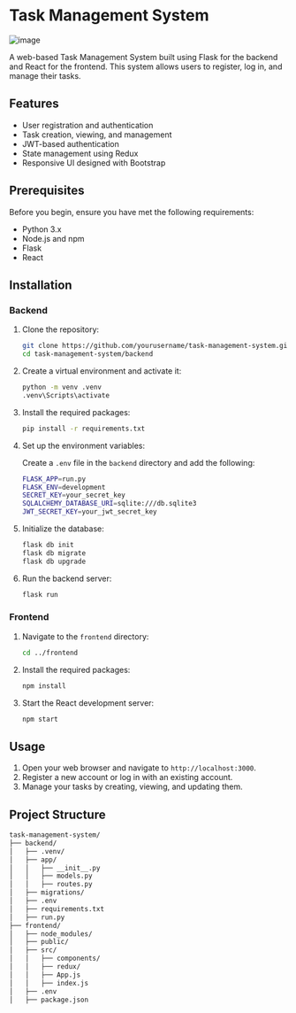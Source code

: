 # Task Management System

![image](https://github.com/bright789/Task_manager/assets/22407572/43aba94d-628a-4d1c-ad19-119438b29801)

A web-based Task Management System built using Flask for the backend and React for the frontend. This system allows users to register, log in, and manage their tasks.

## Features

- User registration and authentication
- Task creation, viewing, and management
- JWT-based authentication
- State management using Redux
- Responsive UI designed with Bootstrap

## Prerequisites

Before you begin, ensure you have met the following requirements:

- Python 3.x
- Node.js and npm
- Flask
- React

## Installation

### Backend

1. Clone the repository:

    ```sh
    git clone https://github.com/yourusername/task-management-system.git
    cd task-management-system/backend
    ```

2. Create a virtual environment and activate it:

    ```sh
    python -m venv .venv
    .venv\Scripts\activate
    ```

3. Install the required packages:

    ```sh
    pip install -r requirements.txt
    ```

4. Set up the environment variables:

    Create a `.env` file in the `backend` directory and add the following:

    ```sh
    FLASK_APP=run.py
    FLASK_ENV=development
    SECRET_KEY=your_secret_key
    SQLALCHEMY_DATABASE_URI=sqlite:///db.sqlite3
    JWT_SECRET_KEY=your_jwt_secret_key
    ```

5. Initialize the database:

    ```sh
    flask db init
    flask db migrate
    flask db upgrade
    ```

6. Run the backend server:

    ```sh
    flask run
    ```

### Frontend

1. Navigate to the `frontend` directory:

    ```sh
    cd ../frontend
    ```

2. Install the required packages:

    ```sh
    npm install
    ```

3. Start the React development server:

    ```sh
    npm start
    ```

## Usage

1. Open your web browser and navigate to `http://localhost:3000`.
2. Register a new account or log in with an existing account.
3. Manage your tasks by creating, viewing, and updating them.

## Project Structure

```sh
task-management-system/
├── backend/
│   ├── .venv/
│   ├── app/
│   │   ├── __init__.py
│   │   ├── models.py
│   │   ├── routes.py
│   ├── migrations/
│   ├── .env
│   ├── requirements.txt
│   ├── run.py
├── frontend/
│   ├── node_modules/
│   ├── public/
│   ├── src/
│   │   ├── components/
│   │   ├── redux/
│   │   ├── App.js
│   │   ├── index.js
│   ├── .env
│   ├── package.json
